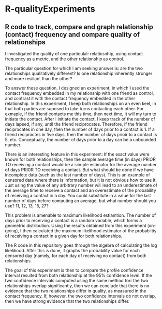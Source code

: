 # R-qualityExperiments
## R code to track, compare and graph relationship (contact) frequency and compare quality of relationships

I investigated the quality of one particulalr relatiosnhip, using contact frequency as a metric, and the other relationship as control.

The particular question for which I am seeking answer is: are the two relationships qualitatively different? Is one relationship inherently stronger and more resiliant than the other?

To answer these question, I designed an experiment, in which I used the contact frequency embedded in my relationship with one friend as control, and contrast it with the contact frequency embedded in the other relationship. In this experiment, I keep both relationships on an even keel, in that both parties are suposed to take turns contacting each other. For exmaple, if the friend contacts me this time, then next time, it will my turn to initiate the contact. After I initiate the contact, I keep track of the number of days lapsed, if any, until the friend reciprocates. Therefore, if the friend reciprocates in one day, then the number of days prior to a contact is 1. If a friend reciproctes in five days, then the number of days prioir to a contact is 5, etc. Conceptually, the number of days prior to a day can be a unbounded number. 

There is an interesting feature in this experiment: If the exact value were known for both relationships, then the sample average time (in days) PRIOR TO receiving a contact would be a siimple estimator for the average number of days PRIOR TO receiving a contact. But what should be done if we have incomplete data (such as the last number of days). This is an example of censored data where there is information, but it is not obvious how to use it. Just using the value of any arbitrary number will lead to an underestimate of the average time to receive a contact and an overestimate of the probability of receiving a contact in a day. You could substitute in a value for the last number of days before computing an average, but what number should you use? 11, 12, 13, 15, 27?

This problem is amenable to maximum likelihood estiamtion. The number of days prior to receiving a contact is a random variable, which forms a geometric distribution. Using the results obtained from this experiment (on-going), I then calculated the maximum likelihood estimator of the probabiltiy of receiving a contact in a given day for both relationships. 

The R code in this repository goes through the algebra of calculating the log likelihood. After this is done, it graphs the probability value for each censored day (namely, for each day of receiving no contact) from both relationships. 

The goal of this experiment is then to compare the profile confidence interval resulted from both relationship at the 95% confidence level. If the two confidence intervals computed using the same method forr the two relationships overlap significantly, then we can conclude that there is no evidence that the two relationships differ in quality, as measured in the contact frequency. If, however, the two confidence intervals do not overlap, then we have strong evidence that the two relationships differ.


